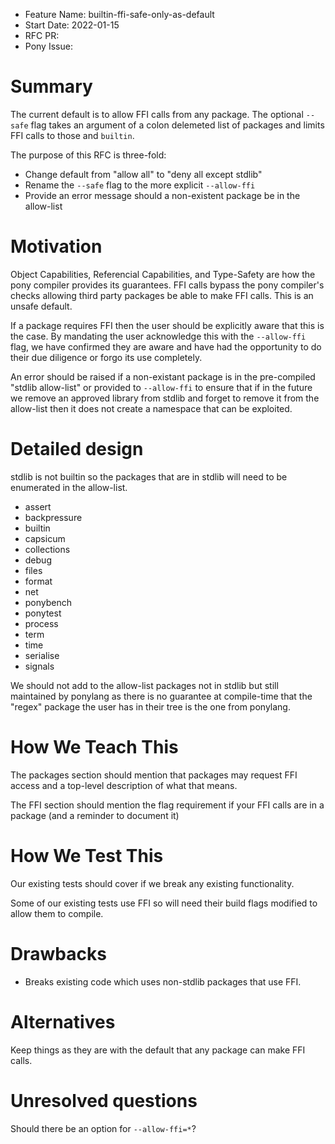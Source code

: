 - Feature Name: builtin-ffi-safe-only-as-default
- Start Date: 2022-01-15
- RFC PR:
- Pony Issue:

# Summary

The current default is to allow FFI calls from any package. The optional `--safe` flag takes an argument of a colon delemeted list of packages and limits FFI calls to those and `builtin`.

The purpose of this RFC is three-fold:

* Change default from "allow all" to "deny all except stdlib"
* Rename the `--safe` flag to the more explicit `--allow-ffi`
* Provide an error message should a non-existent package be in the allow-list


# Motivation

Object Capabilities, Referencial Capabilities, and Type-Safety are how the pony compiler provides its guarantees. FFI calls bypass the pony compiler's checks allowing third party packages be able to make FFI calls. This is an unsafe default.

If a package requires FFI then the user should be explicitly aware that this is the case.  By mandating the user acknowledge this with the `--allow-ffi` flag, we have confirmed they are aware and have had the opportunity to do their due diligence or forgo its use completely.

An error should be raised if a non-existant package is in the pre-compiled "stdlib allow-list" or provided to `--allow-ffi` to ensure that if in the future we remove an approved library from stdlib and forget to remove it from the allow-list then it does not create a namespace that can be exploited.


# Detailed design

stdlib is not builtin so the packages that are in stdlib will need to be enumerated in the allow-list.

* assert
* backpressure
* builtin
* capsicum
* collections
* debug
* files
* format
* net
* ponybench
* ponytest
* process
* term
* time
* serialise
* signals

We should not add to the allow-list packages not in stdlib but still maintained by ponylang as there is no guarantee at compile-time that the "regex" package the user has in their tree is the one from ponylang.


# How We Teach This

The packages section should mention that packages may request FFI access and a top-level description of what that means.

The FFI section should mention the flag requirement if your FFI calls are in a package (and a reminder to document it)


# How We Test This

Our existing tests should cover if we break any existing functionality.

Some of our existing tests use FFI so will need their build flags modified to allow them to compile.


# Drawbacks

* Breaks existing code which uses non-stdlib packages that use FFI.


# Alternatives

Keep things as they are with the default that any package can make FFI calls.


# Unresolved questions

Should there be an option for `--allow-ffi=*`?


